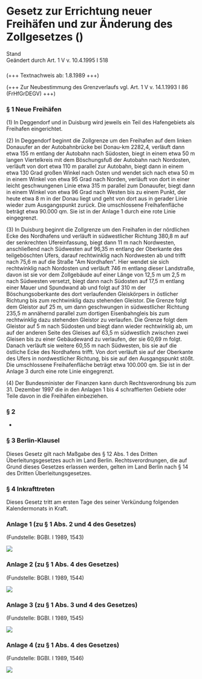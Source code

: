 Gesetz zur Errichtung neuer Freihäfen und zur Änderung des Zollgesetzes ()
==========================================================================

Stand  
Geändert durch Art. 1 V v. 10.4.1995 I 518

### 

(+++ Textnachweis ab: 1.8.1989 +++)

(+++ Zur Neubestimmung des Grenzverlaufs vgl. Art. 1 V v. 14.1.1993 I 86 (FrHfGrDEGV) +++)

### § 1 Neue Freihäfen

(1) In Deggendorf und in Duisburg wird jeweils ein Teil des Hafengebiets als Freihafen eingerichtet.

(2) In Deggendorf beginnt die Zollgrenze um den Freihafen auf dem linken Donauufer an der Autobahnbrücke bei Donau-km 2282,4, verläuft dann etwa 155 m entlang der Autobahn nach Südosten, biegt in einem etwa 50 m langen Viertelkreis mit dem Böschungsfuß der Autobahn nach Nordosten, verläuft von dort etwa 110 m parallel zur Autobahn, biegt dann in einem etwa 130 Grad großen Winkel nach Osten und wendet sich nach etwa 50 m in einem Winkel von etwa 95 Grad nach Norden, verläuft von dort in einer leicht geschwungenen Linie etwa 315 m parallel zum Donauufer, biegt dann in einem Winkel von etwa 96 Grad nach Westen bis zu einem Punkt, der heute etwa 8 m in der Donau liegt und geht von dort aus in gerader Linie wieder zum Ausgangspunkt zurück. Die umschlossene Freihafenfläche beträgt etwa 90.000 qm. Sie ist in der Anlage 1 durch eine rote Linie eingegrenzt.

(3) In Duisburg beginnt die Zollgrenze um den Freihafen in der nördlichen Ecke des Nordhafens und verläuft in südwestlicher Richtung 380,8 m auf der senkrechten Ufereinfassung, biegt dann 11 m nach Nordwesten, anschließend nach Südwesten auf 96,35 m entlang der Oberkante des teilgeböschten Ufers, darauf rechtwinklig nach Nordwesten ab und trifft nach 75,6 m auf die Straße "Am Nordhafen". Hier wendet sie sich rechtwinklig nach Nordosten und verläuft 746 m entlang dieser Landstraße, davon ist sie vor dem Zollgebäude auf einer Länge von 12,5 m um 2,5 m nach Südwesten versetzt, biegt dann nach Südosten auf 17,5 m entlang einer Mauer und Spundwand ab und folgt auf 310 m der Böschungsoberkante des dort verlaufenden Gleiskörpers in östlicher Richtung bis zum rechtwinklig dazu stehenden Gleistor. Die Grenze folgt dem Gleistor auf 25 m, um dann geschwungen in südwestlicher Richtung 235,5 m annähernd parallel zum dortigen Eisenbahngleis bis zum rechtwinklig dazu stehenden Gleistor zu verlaufen. Die Grenze folgt dem Gleistor auf 5 m nach Südosten und biegt dann wieder rechtwinklig ab, um auf der anderen Seite des Gleises auf 63,5 m südwestlich zwischen zwei Gleisen bis zu einer Gebäudewand zu verlaufen, der sie 60,69 m folgt. Danach verläuft sie weitere 60,55 m nach Südwesten, bis sie auf die östliche Ecke des Nordhafens trifft. Von dort verläuft sie auf der Oberkante des Ufers in nordwestlicher Richtung, bis sie auf den Ausgangspunkt stößt. Die umschlossene Freihafenfläche beträgt etwa 100.000 qm. Sie ist in der Anlage 3 durch eine rote Linie eingegrenzt.

(4) Der Bundesminister der Finanzen kann durch Rechtsverordnung bis zum 31. Dezember 1997 die in den Anlagen 1 bis 4 schraffierten Gebiete oder Teile davon in die Freihäfen einbeziehen.

### § 2

-

### § 3 Berlin-Klausel

Dieses Gesetz gilt nach Maßgabe des § 12 Abs. 1 des Dritten Überleitungsgesetzes auch im Land Berlin. Rechtsverordnungen, die auf Grund dieses Gesetzes erlassen werden, gelten im Land Berlin nach § 14 des Dritten Überleitungsgesetzes.

### § 4 Inkrafttreten

Dieses Gesetz tritt am ersten Tage des seiner Verkündung folgenden Kalendermonats in Kraft.

### Anlage 1 (zu § 1 Abs. 2 und 4 des Gesetzes)

(Fundstelle: BGBl. I 1989, 1543)

![](bgbl1_1989_j1543_0010.jpg)

### Anlage 2 (zu § 1 Abs. 4 des Gesetzes)

(Fundstelle: BGBl. I 1989, 1544)

![](bgbl1_1989_j1544_0010.jpg)

### Anlage 3 (zu § 1 Abs. 3 und 4 des Gesetzes)

(Fundstelle: BGBl. I 1989, 1545)

![](bgbl1_1989_j1545_0010.jpg)

### Anlage 4 (zu § 1 Abs. 4 des Gesetzes)

(Fundstelle: BGBl. I 1989, 1546)

![](bgbl1_1989_j1546_0010.jpg)
